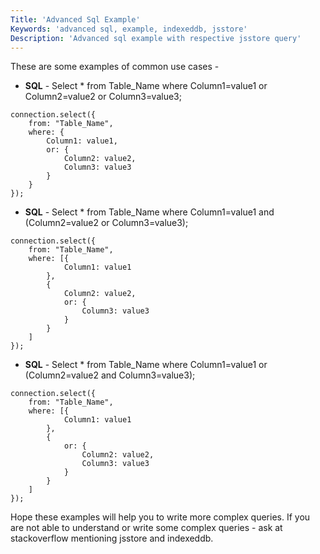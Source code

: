 ```yaml
---
Title: 'Advanced Sql Example'
Keywords: 'advanced sql, example, indexeddb, jsstore'
Description: 'Advanced sql example with respective jsstore query'
---
```


These are some examples of common use cases -

- **SQL** \- Select \* from Table_Name where Column1=value1 or Column2=value2 or Column3=value3;

```
connection.select({
    from: "Table_Name",
    where: {
        Column1: value1,
        or: {
            Column2: value2,
            Column3: value3
        }
    }
});
```

- **SQL** \- Select \* from Table_Name where Column1=value1 and (Column2=value2 or Column3=value3);

```
connection.select({
    from: "Table_Name",
    where: [{
            Column1: value1
        },
        {
            Column2: value2,
            or: {
                Column3: value3
            }
        }
    ]
});
```

- **SQL** \- Select \* from Table_Name where Column1=value1 or (Column2=value2 and Column3=value3);

```
connection.select({
    from: "Table_Name",
    where: [{
            Column1: value1
        },
        {
            or: {
                Column2: value2,
                Column3: value3
            }
        }
    ]
});
```

Hope these examples will help you to write more complex queries. If you are not able to understand or write some complex queries - ask at stackoverflow mentioning jsstore and indexeddb.
